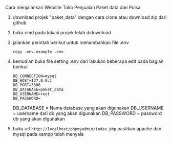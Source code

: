 Cara menjalankan Website Toko Penjualan Paket data dan Pulsa

1. download projek "paket_data" dengan cara clone atau download zip dari github 
2. buka cmd pada lokasi projek telah didownload
3. jalankan perintah berikut untuk menambahkan file .env
    ```
    copy .env.example .env
    ```
4. kemudian buka file setting .env dan lakukan beberapa edit pada bagian berikut
    ```
    DB_CONNECTION=mysql
    DB_HOST=127.0.0.1
    DB_PORT=3306
    DB_DATABASE=paket_data
    DB_USERNAME=root
    DB_PASSWORD=
    ```
    DB_DATABASE = Nama database yang akan digunakan
    DB_USERNAME = username dari db yang akan digunakan
    DB_PASSWORD = password db yang akan digunakan

5. buka url ```http://localhost/phpmyadmin/index.php``` pastikan apache dan mysql pada xampp telah menyala